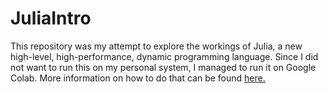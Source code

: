 # JuliaIntro

This repository was my attempt to explore the workings of Julia, a new high-level, high-performance, dynamic programming language. Since I did not want to run this on my personal system, I managed to run it on Google Colab. More information on how to do that can be found [here.](https://stackoverflow.com/questions/58270424/julia-in-google-colab)
